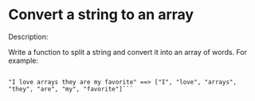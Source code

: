 # Convert a string to an array
Description:

Write a function to split a string and convert it into an array of words. For example:

```"Robin Singh" ==> ["Robin", "Singh"]

"I love arrays they are my favorite" ==> ["I", "love", "arrays", "they", "are", "my", "favorite"]```